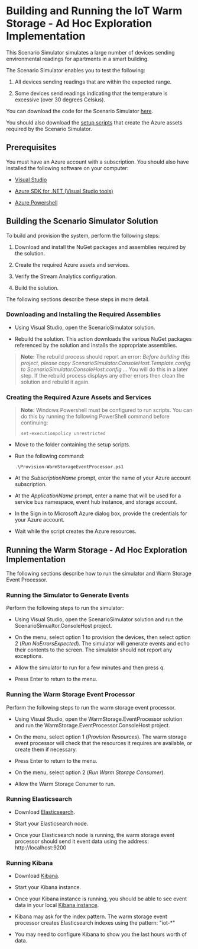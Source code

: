 # Building and Running the IoT Warm Storage - Ad Hoc Exploration Implementation

This Scenario Simulator simulates a large number of devices sending environmental readings for apartments in a smart building. 

The Scenario Simulator enables you to test the following:

1. All devices sending readings that are within the expected range. 

2. Some devices send readings indicating that the temperature is excessive (over 30 degrees Celsius).

You can download the code for the Scenario Simulator [here](../src/Simulator).

You should also download the [setup scripts](../setup) that create the Azure assets required by the Scenario Simulator.

## Prerequisites

You must have an Azure account with a subscription. You should also have installed the following software on your computer:

- [Visual Studio](https://www.visualstudio.com/)

- [Azure SDK for .NET (Visual Studio tools)](http://azure.microsoft.com/downloads/)

- [Azure Powershell](https://azure.microsoft.com/documentation/articles/powershell-install-configure/)

## Building the Scenario Simulator Solution

To build and provision the system, perform the following steps:

1. Download and install the NuGet packages and assemblies required by the solution.

2. Create the required Azure assets and services.

3. Verify the Stream Analytics configuration.

4. Build the solution.

The following sections describe these steps in more detail.

### Downloading and Installing the Required Assemblies

- Using Visual Studio, open the ScenarioSimulator solution.

- Rebuild the solution. This action downloads the various NuGet packages referenced by the solution and installs the appropriate assemblies.

> **Note:** The rebuild process should report an error: *Before building this project, please copy ScenarioSimulator.ConsoleHost.Template.config to ScenarioSimulator.ConsoleHost.config ...* You will do this in a later step. If the rebuild process displays any other errors then clean the solution and rebuild it again.

### Creating the Required Azure Assets and Services

> **Note:** Windows Powershell must be configured to run scripts. You can do this by running the following PowerShell command before continuing:
> 
> `set-executionpolicy unrestricted`

- Move to the folder containing the setup scripts.

- Run the following command:

	`.\Provision-WarmStorageEventProcessor.ps1`

-  At the *SubscriptionName* prompt, enter the name of your Azure account subscription.

- At the *ApplicationName* prompt, enter a name that will be used for a service bus namespace, event hub instance, and storage account.

- In the Sign in to Microsoft Azure dialog box, provide the credentials for your Azure account. 

- Wait while the script creates the Azure resources.


## Running the Warm Storage - Ad Hoc Exploration Implementation

The following sections describe how to run the simulator and Warm Storage Event Processor.

### Running the Simulator to Generate Events

Perform the following steps to run the simulator:

- Using Visual Studio, open the ScenarioSimulator solution and run the ScenarioSimualtor.ConsoleHost project.

- On the menu, select option 1 to provision the devices, then select option 2 (*Run NoErrorsExpected*). The simulator will generate events and echo their contents to the screen. The simulator should not report any exceptions.

- Allow the simulator to run for a few minutes and then press q.

- Press Enter to return to the menu.

### Running the Warm Storage Event Processor

Perform the following steps to run the warm storage event processor. 

- Using Visual Studio, open the WarmStorage.EventProcessor solution and run the WarmStorage.EventProcessor.ConsoleHost project.

- On the menu, select option 1 (*Provision Resources*). The warm storage event processor will check that the resources it requires are available, or create them if necessary.

- Press Enter to return to the menu.

- On the menu, select option 2 (*Run Warm Storage Consumer*).

- Allow the Warm Storage Conumer to run.

### Running Elasticsearch

- Download [Elasticsearch](https://www.elastic.co/products/elasticsearch).

- Start your Elasticsearch node.

- Once your Elasticsearch node is running, the warm storage event processor should send it event data using the address: http://localhost:9200

### Running Kibana

- Download [Kibana](https://www.elastic.co/products/kibana).

- Start your Kibana instance.

- Once your Kibana instance is running, you should be able to see event data in your local [Kibana instance](http://localhost:5601). 

- Kibana may ask for the index pattern. The warm storage event processor creates Elasticsearch indexes using the pattern: "iot-*"

- You may need to configure Kibana to show you the last hours worth of data.


